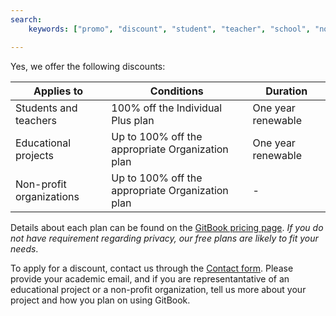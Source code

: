 ```yaml
---
search:
    keywords: ["promo", "discount", "student", "teacher", "school", "non-profit"]

---
```


Yes, we offer the following discounts:

| Applies to               | Conditions                                       | Duration           |
| -----------              | ----------                                       | --------           |
| Students and teachers    | 100% off the Individual Plus plan                | One year renewable |
| Educational projects     | Up to 100% off the appropriate Organization plan | One year renewable |
| Non-profit organizations | Up to 100% off the appropriate Organization plan | -                  |

Details about each plan can be found on the [GitBook pricing page](https://legacy.gitbook.com/pricing). _If you do not have requirement regarding privacy, our free plans are likely to fit your needs_.

To apply for a discount, contact us through the [Contact form](https://legacy.gitbook.com/contact). Please provide your academic email, and if you are representantative of an educational project or a non-profit organization, tell us more about your project and how you plan on using GitBook.
